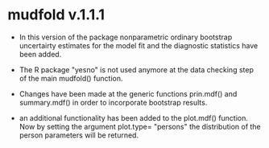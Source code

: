 mudfold v.1.1.1
===============

-   In this version of the package nonparametric ordinary bootstrap uncertairty estimates for the model fit and the diagnostic statistics have been added.

-   The R package "yesno" is not used anymore at the data checking step of the main mudfold() function.

-   Changes have been made at the generic functions prin.mdf() and summary.mdf() in order to incorporate bootstrap results.

-   an additional functionality has been added to the plot.mdf() function. Now by setting the argument plot.type= "persons" the distribution of the person parameters will be returned.
